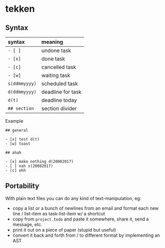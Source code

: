 tekken
======

## Syntax

| syntax             | meaning           |                            
|:--                 |:--                |
| `- [ ]`            | undone task       |
| `- [x]`            | done task         |
| `- [c]`            | cancelled task    |
| `- [w]`            | waiting task      |
| `s(ddmmyyyy)`      | scheduled task    |
| `d(ddmmyyyy)`      | deadline for task |
| `d(t)`             | deadline today    |
| `## section`       | section divider   |

Example

```
## general

- [x] test d(t)
- [w] toast

## ahah

- [x] make nothing d(20082017)
- [ ] nah s(20082017)
- [c] ehh
```
 
## Portability

With plain text files you can do any kind of text-manipulation, eg:

- copy a list or a bunch of newlines from an email and format each new line / list-item as task-list-item w/ a shortcut
- copy from `project.todo` and paste it somewhere, share it, send a message, etc.
- print it out on a piece of paper (stupid but useful)
- convert it back and forth from / to different format by implementing an AST
